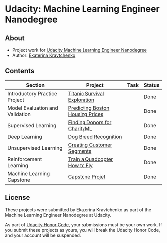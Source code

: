 # Udacity: Machine Learning Engineer Nanodegree

## About
- Project work for [Udacity Machine Learning Engineer Nanodegree](https://www.udacity.com/course/machine-learning-engineer-nanodegree--nd009t)
- Author: [Ekaterina Kravtchenko](https://eskrav.github.io)

## Contents

Section | Project | Task | Status |
--- | --- | --- | ---
Introductory Practice Project | [Titanic Survival Exploration](./titanic-survival-exploration) |  | Done 
Model Evaluation and Validation | [Predicting Boston Housing Prices](./boston-housing) |  | Done  
Supervised Learning | [Finding Donors for CharityML](./finding-donors) |  | Done
Deep Learning | [Dog Breed Recognition](./dog-project) |  | Done
Unsupervised Learning | [Creating Customer Segments](./customer-segments) |  | Done
Reinforcement Learning | [Train a Quadcopter How to Fly](./quadcopter-project) |  | Done
Machine Learning Capstone | [Capstone Projet](./capstone-project) | | Done

## License

These projects were submitted by Ekaterina Kravtchenko as part of the Machine Learning Engineer Nanodegree at Udacity.

As part of [Udacity Honor Code](https://udacity.zendesk.com/hc/en-us/articles/210667103-What-is-the-Udacity-Honor-Code-), your submissions must be your own work. If you submit these projects as yours, you will break the Udacity Honor Code, and your account will be suspended.
